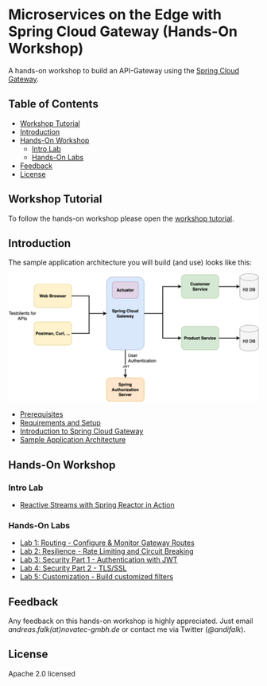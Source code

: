 # Microservices on the Edge with Spring Cloud Gateway (Hands-On Workshop)

A hands-on workshop to build an API-Gateway using the [Spring Cloud Gateway](https://spring.io/projects/spring-cloud-gateway).

## Table of Contents

* [Workshop Tutorial](#workshop-tutorial)
* [Introduction](introduction)
* [Hands-On Workshop](#hands-on-workshop)
  * [Intro Lab](#intro-lab)
  * [Hands-On Labs](#hands-on-labs)
* [Feedback](#feedback)
* [License](#license)

## Workshop Tutorial

To follow the hands-on workshop please open the [workshop tutorial](https://andifalk.gitbook.io/spring-cloud-gateway-workshop/).

## Introduction

The sample application architecture you will build (and use) looks like this:

![Architecture](architecture/images/architecture.png)

* [Prerequisites](prerequisites/README.md)
* [Requirements and Setup](setup/README.md)
* [Introduction to Spring Cloud Gateway](introduction/README.md)
* [Sample Application Architecture](architecture/README.md)

## Hands-On Workshop

### Intro Lab

* [Reactive Streams with Spring Reactor in Action](reactive-playground/README.md)

### Hands-On Labs

* [Lab 1: Routing - Configure & Monitor Gateway Routes](lab1/README.md)
* [Lab 2: Resilience - Rate Limiting and Circuit Breaking](lab2/README.md)
* [Lab 3: Security Part 1 - Authentication with JWT](lab3/README.md)
* [Lab 4: Security Part 2 - TLS/SSL](lab4/README.md)
* [Lab 5: Customization - Build customized filters](lab5/README.md)

## Feedback

Any feedback on this hands-on workshop is highly appreciated.
Just email _andreas.falk(at)novatec-gmbh.de_ or contact me via Twitter (_@andifalk_).

## License

Apache 2.0 licensed

[1]:http://www.apache.org/licenses/LICENSE-2.0.txt
